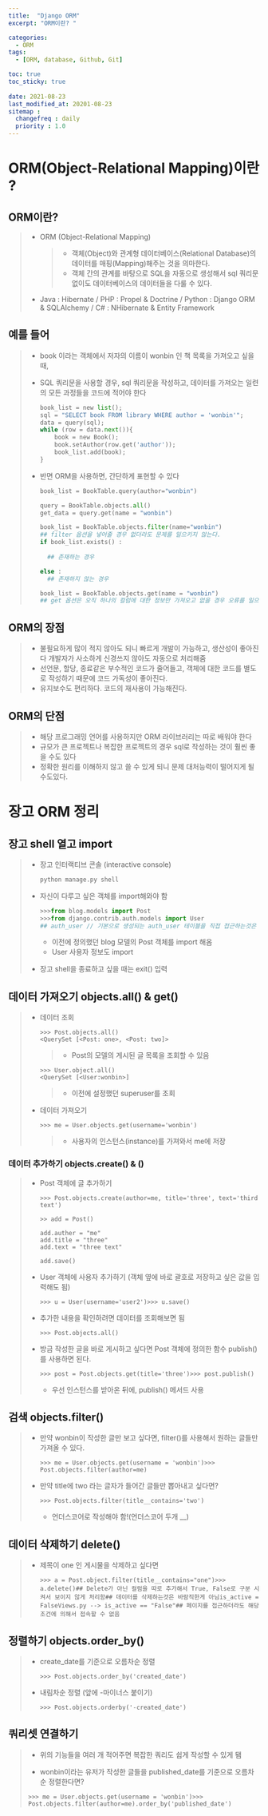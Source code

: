 ```yaml
---
title:  "Django ORM"
excerpt: "ORM이란? "

categories:
  - ORM
tags:
  - [ORM, database, Github, Git]

toc: true
toc_sticky: true
 
date: 2021-08-23
last_modified_at: 20201-08-23
sitemap :
  changefreq : daily
  priority : 1.0
---
```


# ORM(Object-Relational Mapping)이란 ?

## ORM이란?

> - ORM (Object-Relational Mapping)
>
>   > - 객체(Object)와 관계형 데이터베이스(Relational Database)의 데이터를 매핑(Mapping)해주는 것을 의마한다.
>   > - 객체 간의 관계를 바탕으로 SQL을 자동으로 생성해서 sql 쿼리문 없이도 데이터베이스의 데이터들을 다룰 수 있다.
>
> - Java : Hibernate / PHP : Propel & Doctrine / Python : Django ORM & SQLAIchemy / C# : NHibernate & Entity Framework

## 예를 들어

> - book 이라는 객체에서 저자의 이름이  wonbin 인 책 목록을 가져오고 싶을 때,
>
> - SQL 쿼리문을 사용할 경우, sql 쿼리문을 작성하고, 데이터를 가져오는 일련의 모든 과정들을 코드에 적어야 한다
>
>   ~~~python
>   book_list = new list();
>   sql = "SELECT book FROM library WHERE author = 'wonbin'";
>   data = query(sql);
>   while (row = data.next()){
>       book = new Book();
>       book.setAuthor(row.get('author'));
>       book_list.add(book);
>   }
>   ~~~
>
> - 반면 ORM을 사용하면, 간단하게 표현할 수 있다
>
>   ~~~python
>   book_list = BookTable.query(author="wonbin")
>   
>   query = BookTable.objects.all()
>   get_data = query.get(name = "wonbin")
>   
>   book_list = BookTable.objects.filter(name="wonbin")
>   ## filter 옵션을 넣어줄 경우 없더라도 문제를 일으키지 않는다.
>   if book_list.exists() :
>     
>     ## 존재하는 경우
>   
>   else :
>     ## 존재하지 않는 경우
>   
>   book_list = BookTable.objects.get(name = "wonbin")
>   ## get 옵션은 오직 하나의 컬럼에 대한 정보만 가져오고 없을 경우 오류를 일으킴
>   
>   
>   ~~~

## ORM의 장점

> - 불필요하게 많이 적지 않아도 되니 빠르게 개발이 가능하고, 생산성이 좋아진다 개발자가 사소하게 신경쓰지 않아도 자동으로 처리해줌
> - 선언문, 할당, 종료같은 부수적인 코드가 줄어들고, 객체에 대한 코드를 별도로 작성하기 때문에 코드 가독성이 좋아진다.
> - 유지보수도 편리하다. 코드의 재사용이 가능해진다.

## ORM의 단점

> - 해당 프로그래밍 언어를 사용하지만 ORM 라이브러리는 따로 배워야 한다
> - 규모가 큰 프로젝트나 복잡한 프로젝트의 경우 sql로 작성하는 것이 훨씬 좋을 수도 있다
> - 정확한 원리를 이해하지 않고 쓸 수 있게 되니 문제 대처능력이 떨어지게 될 수도있다.

# 장고 ORM 정리

## 장고 shell 열고 import

> - 장고 인터랙티브 콘솔 (interactive console)
>
>   ~~~python
>   python manage.py shell
>   ~~~
>
> - 자신이 다루고 싶은 객체를 import해와야 함
>
>   ~~~python
>   >>>from blog.models import Post
>   >>>from django.contrib.auth.models import User
>   ## auth_user // 기본으로 생성되는 auth_user 테이블을 직접 접근하는것은 좋은 방법이 아님
>   ~~~
>
>   - 이전에 정의했던 blog 모델의 Post 객체를 import 해옴
>   - User 사용자 정보도 import
>
> - 장고 shell을 종료하고 싶을 때는 exit() 입력

## 데이터 가져오기 objects.all() & get()

> - 데이터 조회
>
>   ~~~shell
>   >>> Post.objects.all()
>   <QuerySet [<Post: one>, <Post: two]>
>   ~~~
>
>   > - Post의 모델의 게시된 글 목록을 조회할 수 있음
>
>   ~~~shell
>   >>> User.object.all()
>   <QuerySet [<User:wonbin>]
>   ~~~
>
>   > - 이전에 설정했던 superuser를 조회
>
> - 데이터 가져오기
>
>   ~~~shell
>   >>> me = User.objects.get(username='wonbin')
>   ~~~
>
>   > - 사용자의 인스턴스(instance)를 가져와서 me에 저장

### 데이터 추가하기 objects.create() & ()

> - Post 객체에 글 추가하기
>
>   ~~~shell
>   >>> Post.objects.create(author=me, title='three', text='third text')
>   
>   >> add = Post()
>   
>   add.auther = "me"
>   add.title = "three"
>   add.text = "three text"
>   
>   add.save()
>   ~~~
>
> - User 객체에 사용자 추가하기 (객체 옆에 바로 괄호로 저장하고 싶은 값을 입력해도 됨)
>
>   ~~~shell
>   >>> u = User(username='user2')>>> u.save()
>   ~~~
>
> - 추가한 내용을 확인하려면 데이터를 조회해보면 됨
>
>   ~~~shell
>   >>> Post.objects.all()
>   ~~~
>
> - 방금 작성한 글을 바로 게시하고 싶다면 Post 객체에 정의한 함수 publish()를 사용하면 된다.
>
>   ~~~shell
>   >>> post = Post.objects.get(title='three')>>> post.publish()
>   ~~~
>
>   - 우선 인스턴스를 받아온 뒤에, publish() 메서드 사용

## 검색 objects.filter()

> - 만약 wonbin이 작성한 글만 보고 싶다면,  filter()를 사용해서 원하는 글들만 가져올 수 있다.
>
>   ~~~shell
>   >>> me = User.objects.get(username = 'wonbin')>>> Post.objects.filter(author=me)
>   ~~~
>
> - 만약 title에 two 라는 글자가 들어간 글들만 뽑아내고 싶다면?
>
>   ~~~shell
>   >>> Post.objects.filter(title__contains='two')
>   ~~~
>
>   - 언더스코어로 작성해야 함!(언더스코어 두개 __)

## 데이터 삭제하기 delete()

> - 제목이 one 인 게시물을 삭제하고 싶다면
>
>   ~~~shell
>   >>> a = Post.object.filter(title__contains="one")>>> a.delete()## Delete가 아닌 컬럼을 따로 추가해서 True, False로 구분 시켜서 보이지 않게 처리함## 데이터를 삭제하는것은 바람직한게 아님is_active = FalseViews.py --> is_active == "False"## 페이지를 접근하더라도 해당 조건에 의해서 접속할 수 없음
>   ~~~

## 정렬하기 objects.order_by()

> - create_date를 기준으로 오름차순 정렬
>
>   ~~~shell
>   >>> Post.objects.order_by('created_date')
>   ~~~
>
> - 내림차순 정렬 (앞에 -마이너스 붙이기)
>
>   ~~~shell
>   >>> Post.objects.orderby('-created_date')
>   ~~~

## 쿼리셋 연결하기

>- 위의 기능들을 여러 개 적어주면 복잡한 쿼리도 쉽게 작성할 수 있게 됌
>
>- wonbin이라는 유저가 작성한 글들을 published_date를 기준으로 오름차순 정렬한다면?
>
> ~~~
>>>> me = User.objects.get(username = 'wonbin')>>> Post.objects.filter(author=me).order_by('published_date')
> ~~~
>
>

